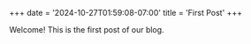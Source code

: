 +++
date = '2024-10-27T01:59:08-07:00'
title = 'First Post'
+++

Welcome! This is the first post of our blog.
